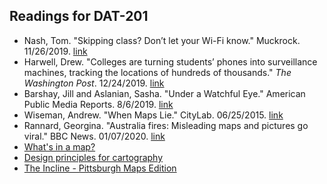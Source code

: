 ## Readings for DAT-201

* Nash, Tom. "Skipping class? Don’t let your Wi-Fi know." Muckrock. 11/26/2019. [link](https://www.muckrock.com/news/archives/2019/nov/26/skipping-class-dont-let-your-wi-fi-know/)
* Harwell, Drew. "Colleges are turning students’ phones into surveillance machines, tracking the locations of hundreds of thousands." _The Washington Post_. 12/24/2019. [link](https://www.washingtonpost.com/technology/2019/12/24/colleges-are-turning-students-phones-into-surveillance-machines-tracking-locations-hundreds-thousands/)
* Barshay, Jill and Aslanian, Sasha. "Under a Watchful Eye." American Public Media Reports. 8/6/2019. [link](https://www.apmreports.org/story/2019/08/06/college-data-tracking-students-graduation)
* Wiseman, Andrew. "When Maps Lie." CityLab. 06/25/2015. [link](https://www.citylab.com/design/2015/06/when-maps-lie/396761/)
* Rannard, Georgina. "Australia fires: Misleading maps and pictures go viral." BBC News. 01/07/2020. [link](https://www.bbc.com/news/blogs-trending-51020564)
* [What's in a map?](https://www.gislounge.com/whats-in-a-map/)
* [Design principles for cartography](https://www.esri.com/arcgis-blog/products/product/mapping/design-principles-for-cartography/)
* [The Incline - Pittsburgh Maps Edition](https://theincline.com/newsletter/2020-02-13-the-pittsburgh-maps-edition/)